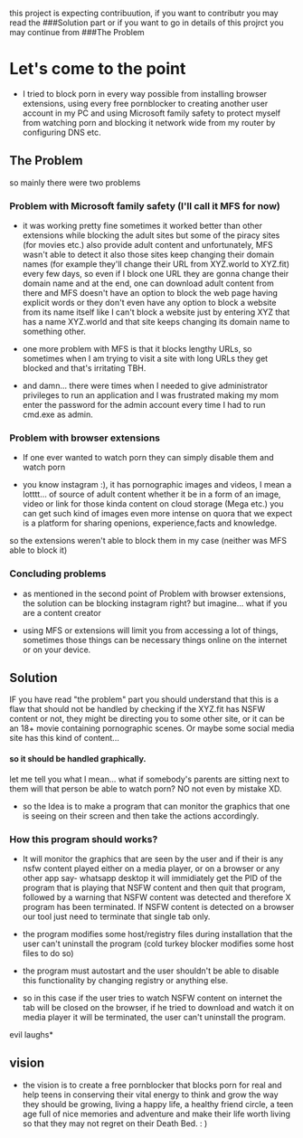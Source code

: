 this project is expecting contribuution, if you want to contributr you may read the ###Solution part or if you want to go in details of this projrct you may continue from ###The Problem
# Let's come to the point

- I tried to block porn in every way possible from installing browser extensions, using every free pornblocker to creating another user account in my PC and using Microsoft family safety to protect myself from watching porn and blocking it network wide from my router by configuring DNS etc.

## The Problem

so mainly there were two problems

### Problem with Microsoft family safety (I'll call it MFS for now)

- it was working pretty fine sometimes it worked better than other extensions while blocking the adult sites but some of the piracy sites (for movies etc.) also provide adult content and unfortunately, MFS wasn't able to detect it also those sites keep changing their domain names (for example they'll change their URL from XYZ.world to XYZ.fit) every few days, so even if I block one URL they are gonna change their domain name and at the end, one can download adult content from there and MFS doesn't have an option to block the web page having explicit words or they don't even have any option to block a website from its name itself like I can't block a website just by entering XYZ that has a name XYZ.world and that site keeps changing its domain name to something other.

- one more problem with MFS is that it blocks lengthy URLs, so sometimes when I am trying to visit a site with long URLs they get blocked and that's irritating TBH.

- and damn... there were times when I needed to give administrator privileges to run an application and I was frustrated making my mom enter the password for the admin account every time I had to run cmd.exe as admin.

### Problem with browser extensions 

- If one ever wanted to watch porn they can simply disable them and watch porn

- you know instagram :), it has pornographic images and videos, I mean a lotttt... of source of adult content whether it be in a form of an image, video or link for those kinda content on cloud storage (Mega etc.) you can get such kind of images even more intense on quora that we expect is a platform for sharing openions, experience,facts and knowledge.

so the extensions weren't able to block them in my case (neither was MFS able to block it)

### Concluding problems

- as mentioned in the second point of Problem with browser extensions, the solution can be blocking instagram right? but imagine... what if you are a content creator

- using MFS or extensions will limit you from accessing a lot of things, sometimes those things can be necessary things online on the internet or on your device.


## Solution

IF you have read "the problem" part you should understand that this is a flaw that should not be handled by checking if the XYZ.fit has NSFW content or not, they might be directing you to some other site, or it can be an 18+ movie containing pornographic scenes.
Or maybe some social media site has this kind of content...

#### so it should be handled graphically.

let me tell you what I mean... what if somebody's parents are sitting next to them will that person be able to watch porn? NO not even by mistake XD.


- so the Idea is to make a program that can monitor the graphics that one is seeing on their screen and then take the actions accordingly.



### How this program should works?

- It will monitor the graphics that are seen by the user and if their is any nsfw content played either on a media player, or on a browser or any other app say- whatsapp desktop it will immidiately get the PID of the program that is playing that NSFW content and then quit that program, followed by a warning that NSFW content was detected and therefore X program has been terminated. If NSFW content is detected on a browser our tool just need to terminate that single tab only.

- the program modifies some host/registry files during installation that the user can't uninstall the program (cold turkey blocker modifies some host files to do so)
- the program must autostart and the user shouldn't be able to disable this functionality by changing registry or anything else.

- so in this case if the user tries to watch NSFW content on internet the tab will be closed on the browser, if he tried to download and watch it on media player it will be terminated, the user can't uninstall the program.

evil laughs*



## vision

- the vision is to create a free pornblocker that blocks porn for real and help teens in conserving their vital energy to think and grow the way they should be growing, living a happy life, a healthy friend circle, a teen age full of nice memories and adventure and make their life worth living so that they may not regret on their Death Bed. : )

